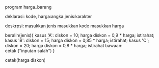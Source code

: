 program harga_barang

deklarasi:
kode, harga:angka
jenis:karakter

deskrpsi:
masukkan jenis
masukkan kode
masukkan harga

beralih(jenis){
         kasus 'A':
         diskon = 10;
         harga diskon = 0,9 * harga;
    istirahat;
         kasus 'B':
         diskon = 15;
         harga diskon = 0,85 * harga;
    istirahat;
         kasus 'C';
         diskon = 20;
         harga diskon = 0,8 * harga;
    istirahat
         bawaan:          
         cetak ("inputan salah")
}    

cetak(harga diskon)
